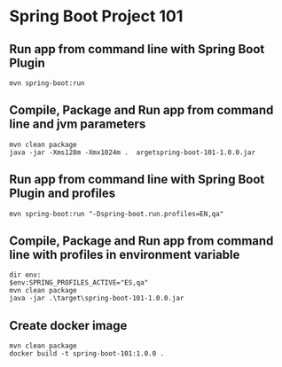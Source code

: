 # Spring Boot Project 101

## Run app from command line with Spring Boot Plugin

```console
mvn spring-boot:run
```

## Compile, Package and Run app from command line and jvm parameters

```console
mvn clean package
java -jar -Xms128m -Xmx1024m .	argetspring-boot-101-1.0.0.jar
```

## Run app from command line with Spring Boot Plugin and profiles

```console
mvn spring-boot:run "-Dspring-boot.run.profiles=EN,qa" 
```

## Compile, Package and Run app from command line with profiles in environment variable

```console
dir env:        
$env:SPRING_PROFILES_ACTIVE="ES,qa"
mvn clean package
java -jar .\target\spring-boot-101-1.0.0.jar
```

## Create docker image

```console
mvn clean package
docker build -t spring-boot-101:1.0.0 .
```
